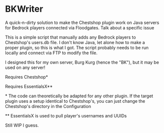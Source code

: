 # BKWriter
A quick-n-dirty solution to make the Chestshop plugin work on Java servers for Bedrock players connected via Floodgates. Talk about a specific issue

This is a simple script that manually adds any Bedrock players to Chestshop's users.db file. I don't know Java, let alone how to make a proper plugin, so this is what I got. The script probably needs to be run locally and connect via FTP to modify the file.

I designed this for my own server, Burg Kurg (hence the "BK"), but it may be used on any server!

Requires Chestshop*

Requires EssentialsX**

\* The code can theoretically be adapted for any other plugin. If the target plugin uses a setup identical to Chestshop's, you can just change the Chestshop's directory in the Configuration

** EssentialsX is used to pull player's usernames and UUIDs

Still WIP I guess.
